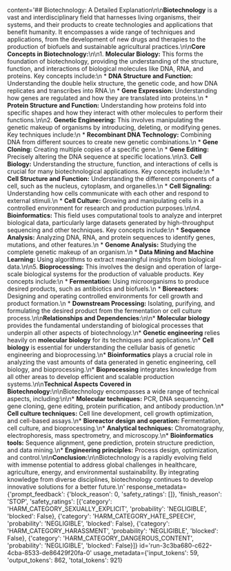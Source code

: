 content='##  Biotechnology: A Detailed Explanation\n\n**Biotechnology** is a vast and interdisciplinary field that harnesses living organisms, their systems, and their products to create technologies and applications that benefit humanity. It encompasses a wide range of techniques and applications, from the development of new drugs and therapies to the production of biofuels and sustainable agricultural practices.\n\n**Core Concepts in Biotechnology:**\n\n1. **Molecular Biology:** This forms the foundation of biotechnology, providing the understanding of the structure, function, and interactions of biological molecules like DNA, RNA, and proteins. Key concepts include:\n    * **DNA Structure and Function:** Understanding the double helix structure, the genetic code, and how DNA replicates and transcribes into RNA.\n    * **Gene Expression:** Understanding how genes are regulated and how they are translated into proteins.\n    * **Protein Structure and Function:** Understanding how proteins fold into specific shapes and how they interact with other molecules to perform their functions.\n\n2. **Genetic Engineering:** This involves manipulating the genetic makeup of organisms by introducing, deleting, or modifying genes. Key techniques include:\n    * **Recombinant DNA Technology:** Combining DNA from different sources to create new genetic combinations.\n    * **Gene Cloning:** Creating multiple copies of a specific gene.\n    * **Gene Editing:** Precisely altering the DNA sequence at specific locations.\n\n3. **Cell Biology:** Understanding the structure, function, and interactions of cells is crucial for many biotechnological applications. Key concepts include:\n    * **Cell Structure and Function:** Understanding the different components of a cell, such as the nucleus, cytoplasm, and organelles.\n    * **Cell Signaling:** Understanding how cells communicate with each other and respond to external stimuli.\n    * **Cell Culture:** Growing and manipulating cells in a controlled environment for research and production purposes.\n\n4. **Bioinformatics:** This field uses computational tools to analyze and interpret biological data, particularly large datasets generated by high-throughput sequencing and other techniques. Key concepts include:\n    * **Sequence Analysis:** Analyzing DNA, RNA, and protein sequences to identify genes, mutations, and other features.\n    * **Genome Analysis:** Studying the complete genetic makeup of an organism.\n    * **Data Mining and Machine Learning:** Using algorithms to extract meaningful insights from biological data.\n\n5. **Bioprocessing:** This involves the design and operation of large-scale biological systems for the production of valuable products. Key concepts include:\n    * **Fermentation:** Using microorganisms to produce desired products, such as antibiotics and biofuels.\n    * **Bioreactors:** Designing and operating controlled environments for cell growth and product formation.\n    * **Downstream Processing:** Isolating, purifying, and formulating the desired product from the fermentation or cell culture process.\n\n**Relationships and Dependencies:**\n\n* **Molecular biology** provides the fundamental understanding of biological processes that underpin all other aspects of biotechnology.\n* **Genetic engineering** relies heavily on **molecular biology** for its techniques and applications.\n* **Cell biology** is essential for understanding the cellular basis of genetic engineering and bioprocessing.\n* **Bioinformatics** plays a crucial role in analyzing the vast amounts of data generated in genetic engineering, cell biology, and bioprocessing.\n* **Bioprocessing** integrates knowledge from all other areas to develop efficient and scalable production systems.\n\n**Technical Aspects Covered in Biotechnology:**\n\nBiotechnology encompasses a wide range of technical aspects, including:\n\n* **Molecular techniques:** PCR, DNA sequencing, gene cloning, gene editing, protein purification, and antibody production.\n* **Cell culture techniques:** Cell line development, cell growth optimization, and cell-based assays.\n* **Bioreactor design and operation:** Fermentation, cell culture, and bioprocessing.\n* **Analytical techniques:** Chromatography, electrophoresis, mass spectrometry, and microscopy.\n* **Bioinformatics tools:** Sequence alignment, gene prediction, protein structure prediction, and data mining.\n* **Engineering principles:** Process design, optimization, and control.\n\n**Conclusion:**\n\nBiotechnology is a rapidly evolving field with immense potential to address global challenges in healthcare, agriculture, energy, and environmental sustainability. By integrating knowledge from diverse disciplines, biotechnology continues to develop innovative solutions for a better future.\n' response_metadata={'prompt_feedback': {'block_reason': 0, 'safety_ratings': []}, 'finish_reason': 'STOP', 'safety_ratings': [{'category': 'HARM_CATEGORY_SEXUALLY_EXPLICIT', 'probability': 'NEGLIGIBLE', 'blocked': False}, {'category': 'HARM_CATEGORY_HATE_SPEECH', 'probability': 'NEGLIGIBLE', 'blocked': False}, {'category': 'HARM_CATEGORY_HARASSMENT', 'probability': 'NEGLIGIBLE', 'blocked': False}, {'category': 'HARM_CATEGORY_DANGEROUS_CONTENT', 'probability': 'NEGLIGIBLE', 'blocked': False}]} id='run-3c3ba680-c622-4cba-8533-de86429f20fa-0' usage_metadata={'input_tokens': 59, 'output_tokens': 862, 'total_tokens': 921}